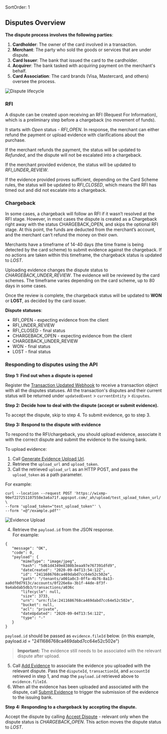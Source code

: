 SortOrder: 1
## Disputes Overview  

**The dispute process involves the following parties**:
1. **Cardholder**: The owner of the card involved in a transaction.
2. **Merchant**: The party who sold the goods or services that are under dispute.
3. **Card Issuer**: The bank that issued the card to the cardholder.
4. **Acquirer**: The bank tasked with acquiring payment on the merchant's behalf.
5. **Card Association**: The card brands (Visa, Mastercard, and others) oversee the process.

![Dispute lifecycle](https://s3.amazonaws.com/wixplorer-readme-images/wix-payments-transactions%2Fdispute_lifecycle.png "Dispute lifecycle")

### RFI
A dispute can be created upon receiving an RFI (Request For Information), which is a preliminary step before a chargeback (no movement of funds).

It starts with *Open* status - *RFI_OPEN*. In response, the merchant can either refund the payment or upload evidence with clarifications about the purchase. 

If the merchant refunds the payment, the status will be updated to *Refunded*, and the dispute will not be escalated into a chargeback.

If the merchant provided evidence, the status will be updated to *RFI_UNDER_REVIEW*. 

If the evidence provided proves sufficient, depending on the Card Scheme rules, the status will be updated to *RFI_CLOSED*, which means the RFI has timed out and did not escalate into a chargeback.

### Chargeback
In some cases, a chargeback will follow an RFI if it wasn’t resolved at the RFI stage. However, in most cases the dispute is created as a Chargeback right away with the status CHARGEBACK_OPEN, and skips the optional RFI stage. At this point, the funds are deducted from the merchant’s account, and the merchant can’t refund the money on their own.

Merchants have a timeframe of 14-40 days (the time frame is being detected by the card scheme) to submit evidence against the chargeback. If no actions are taken within this timeframe, the chargeback status is updated to *LOST*.

Uploading evidence changes the dispute status to *CHARGEBACK_UNDER_REVIEW*. The evidence will be reviewed by the card schemes. The timeframe varies depending on the card scheme, up to 80 days in some cases.

Once the review is complete, the chargeback status will be updated to **WON** or **LOST**, as decided by the card issuer.

**Dispute statuses**:
- RFI_OPEN - expecting evidence from the client
- RFI_UNDER_REVIEW
- RFI_CLOSED - final status
- CHARGEBACK_OPEN - expecting evidence from the client
- CHARGEBACK_UNDER_REVIEW
- WON - final status
- LOST - final status

### Responding to disputes using the API
**Step 1: Find out when a dispute is opened**

Register the [Transaction Updated Webhook](https://dev.wix.com/api/rest/wix-payments/transactions/transaction-updated-webhook) to receive a transaction object with all the disputes statuses. All the transaction's disputes and their current status will be returned under `updatedEvent` > `currentEntity` > `disputes`.

**Step 2: Decide how to deal with the dispute (accept or submit evidence).**

To accept the dispute, skip to step 4. To submit evidence, go to step 3.

**Step 3: Respond to the dispute with evidence**

To respond to the RFI/chargeback, you should upload evidence, associate it with the correct dispute and submit the evidence to the issuing bank.

To upload evidence:

1. Call [Generate Evidence Upload Url](https://dev.wix.com/api/rest/wix-payments/transactions/generate-evidence-upload-url). 
2. Retrieve the `upload_url` and `upload_token`.
3. Call the retrieved `upload_url` as an HTTP POST, and pass the `upload_token` as a path parameter.

For example:
```
curl --location --request POST 'https://wixmp-90ef227251107558e3a6a71f.appspot.com/_ah/upload/test_upload_token_url/' \
--form 'upload_token="test_upload_token"' \
--form '=@"/example.pdf"'
```

![Evidence Upload](https://s3.amazonaws.com/wixplorer-readme-images/wix-payments-transactions%2Fevidence_upload.png "Evidence Upload")


4. Retrieve the `payload.id` from the JSON response.  
For example:

```
{
   "message": "OK",
   "code": 0,
   "payload": {
       "mimeType": "image/jpeg",
       "hash": "5d61d4349e8380b3eaa97e767391dfd9",
       "dateCreated": "2020-09-04T13:54:12Z",
       "id": "2411686768ca469dabd7cc64e52c502e",
       "path": "/tenants/a001a0c3-0ffa-4b76-8a13-aa0df0d7913c/accounts/0f226e8a-3b1f-44de-8f3f-9a4abdab5db3/transactions/a036c
       "lifecycle": null,
       "size": 3733,
       "urn": "urn:file:2411686768ca469dabd7cc64e52c502e",
       "bucket": null,
       "acl": "private",
       "dateUpdated": "2020-09-04T13:54:12Z",
       "type": "-"
   }
}
```

`payload.id` should be passed as `evidence.fileId` below. (in this example, payload.id = "2411686768ca469dabd7cc64e52c502e")

> **Important:** The evidence still needs to be associated with the relevant dispute after upload.

5. Call [Add Evidence](https://dev.wix.com/api/rest/wix-payments/transactions/add-evidence) to associate the evidence you uploaded with the relevant dispute. Pass the `disputeId`, `transactionId`, and `accountId` retrieved in step 1, and map the `payload.id` retrieved above to `evidence.fileId`.
6. When all the evidence has been uploaded and associated with the dispute, call [Submit Evidence](https://dev.wix.com/api/rest/wix-payments/transactions/submit-evidence) to trigger the submission of the evidence to the issuing bank.

**Step 4: Responding to a chargeback by accepting the dispute.**

Accept the dispute by calling [Accept Dispute](https://dev.wix.com/api/rest/wix-payments/transactions/accept-dispute) - relevant only when the dispute status is *CHARGEBACK_OPEN*. This action moves the dispute status to *LOST*.

